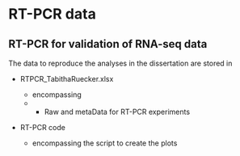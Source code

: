 # RT-PCR data
## RT-PCR for validation of RNA-seq data 

The data to reproduce the analyses in the dissertation are stored in
- RTPCR_TabithaRuecker.xlsx
  * encompassing
  * * Raw and metaData for RT-PCR experiments

- RT-PCR code
  * encompassing the script to create the plots
